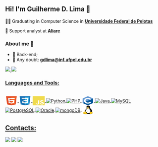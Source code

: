 ## Hi! I'm Guilherme D. Lima 👋

👨‍🎓 Graduating in Computer Science in **[Universidade Federal de Pelotas](https://portal.ufpel.edu.br/)** 

💚 Support analyst at **[Aliare ](https://www.aliare.co/)**

### About me :eyes:

- :dart: Back-end;
- :e-mail: Any doubt: **[gdlima@inf.ufpel.edu.br](gdlima@inf.ufpel.edu.br)**

 <div>
  <a href="https://github.com/guilhermedallm4">
  <img height="180em" src="https://github-readme-stats.vercel.app/api?username=guilhermedallm4&show_icons=true&theme=dark&include_all_commits=true&count_private=truex"/>
  <img height="180em" src="https://github-readme-stats.vercel.app/api/top-langs/?username=guilhermedallm4&layout=compact&langs_count=7&theme=dark"/>
</div>

### Languages and Tools:

<div style="display: inline_block"><br>
  <img align="center" alt="HTML" height="30" width="40" src="https://raw.githubusercontent.com/devicons/devicon/master/icons/html5/html5-original.svg">
  
  <img align="center" alt="CSS" height="30" width="40" src="https://raw.githubusercontent.com/devicons/devicon/master/icons/css3/css3-original.svg">
  
  <img align="center" alt="Js" height="30" width="40" src="https://raw.githubusercontent.com/devicons/devicon/master/icons/javascript/javascript-plain.svg">
 
 <img align="center" alt="Python" height="30" width="40" src="https://cdn.jsdelivr.net/gh/devicons/devicon/icons/python/python-original.svg">
  
  <img align="center" alt="PHP" height="30" width="40" src="https://cdn.jsdelivr.net/gh/devicons/devicon/icons/php/php-original.svg">
  
  <img align="center" alt="C" height="30" width="40" src="https://raw.githubusercontent.com/devicons/devicon/00f02ef57fb7601fd1ddcc2fe6fe670fef3ae3e4/icons/c/c-original.svg">
  <img align="center" alt="Java" height="30" width="40" src="https://cdn.jsdelivr.net/gh/devicons/devicon/icons/java/java-original.svg"> 
 
  <img align="center" alt="MySQL" height="30" width="40" src="https://cdn.jsdelivr.net/gh/devicons/devicon/icons/mysql/mysql-original.svg">
  
  <img align="center" alt="PostgreSQL" height="30" width="40" src="https://cdn.jsdelivr.net/gh/devicons/devicon/icons/postgresql/postgresql-original.svg">
  
  <img align="center" alt="Oracle" height="30" width="40" src="https://cdn.jsdelivr.net/gh/devicons/devicon/icons/oracle/oracle-original.svg">
  
  <img align="center" alt="mongoDB" height="30" width="40" src="  https://cdn.jsdelivr.net/gh/devicons/devicon/icons/mongodb/mongodb-original.svg">
  
  <img align="center" alt="Linux" height="30" width="40" src="https://raw.githubusercontent.com/devicons/devicon/00f02ef57fb7601fd1ddcc2fe6fe670fef3ae3e4/icons/linux/linux-original.svg">
</div>
  
  ## Contacts:
 
<div> 
  <a href="https://www.instagram.com/guilhermedallm4/" target="_blank"><img src="https://img.shields.io/badge/-Instagram-%23E4405F?style=for-the-badge&logo=instagram&logoColor=white" target="_blank"></a>
  <a href = "mailto:gdlima@inf.ufpel.edu.br"><img src="https://img.shields.io/badge/-Gmail-%23333?style=for-the-badge&logo=gmail&logoColor=white" target="_blank"></a>
  <a href="https://www.linkedin.com/in/guilherme-dallmann-lima-b1157020b/" target="_blank"><img src="https://img.shields.io/badge/-LinkedIn-%230077B5?style=for-the-badge&logo=linkedin&logoColor=white" target="_blank"></a> 
</div>
